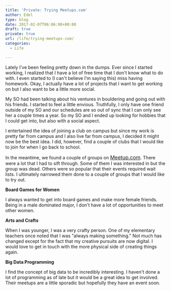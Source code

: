 ```yaml
---
title: 'Private: Trying Meetups.com'
author: Edel
type: blog
date: 2017-02-07T06:06:00+00:00
draft: true
private: true
url: /life/trying-meetups-com/
categories:
  - Life

---
```

Lately I've been feeling pretty down in the dumps. Ever since I started working, I realized that I have a lot of free time that I don't know what to do with. I even started to (I can't believe I'm saying this) miss having homework. Okay, I actually have a lot of projects that I want to get working on but I also want to be a little more social.

My SO had been talking about his ventures in bouldering and going out with his friends. I started to feel a little envious. Truthfully, I only have one friend outside of my SO and our schedules are so out of sync that I can only see her a couple times a year. So my SO and I ended up looking for hobbies that I could get into, but also with a social aspect.

I entertained the idea of joining a club on campus but since my work is pretty far from campus and I also live far from campus, I decided it might now be the best idea. I did, however, find a couple of clubs that I would like to join for when I go back to school.

In the meantime, we found a couple of groups on&nbsp;<a href="http://meetup.com/" style="font-size: 16px;">Meetup.com</a>. There were a lot that I had to sift through. Some of them I was interested in but the group was dead. Others were so popular that their events required wait lists. I ultimately narrowed them done to a couple of groups that I would like to try out.

**Board Games for Women**

I always wanted to get into board games and make more female friends. Being in a male dominated major, I don't have a lot of opportunities to meet other women.

**Arts and Crafts**

When I was younger, I was a very crafty person. One of my elementary teachers once noted that I was "always making something." Not much has changed except for the fact that my creative pursuits are now digital. I would love to get in touch with the more physical side of creating things again.

**Big Data Programming**

I find the concept of big data to be incredibly interesting. I haven't done a lot of programming as of late but it would be a great idea to get involved. Their meetups are a little sporadic but hopefully they have an event soon.